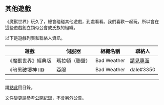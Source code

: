 ## 其他遊戲

《魔獸世界》玩久了，總會碰碰其他遊戲，到處看看。我們喜歡一起玩，所以會在這些遊戲創立類似公會或氏族的組織。

以下是遊戲列表和聯絡人資訊。

| **遊戲**         | **伺服器**     | **組織名稱** | **聯絡人**               |
| ---------------- | ------------- | ------------- | ------------------------ |
| 《魔獸世界》經典版 | 瑪拉頓（聯盟） | Bad Weather   | [請見專面](classic.html) |
| 《暗黑破壞神 III》| 亞服           | Bad Weather  | dale#3350                |

--- 

請[點此](index.html)回目錄。

文件變更請參考[公開紀錄](https://github.com/badbadweather/badbadweather.github.io/commits/master/othergames.md)，不會另外公告。
